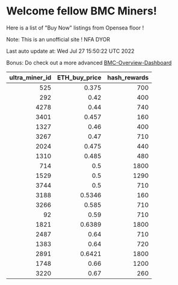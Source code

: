 # Welcome fellow BMC Miners!
Here is a list of "Buy Now" listings from Opensea floor !

Note: This is an unofficial site ! NFA DYOR

Last auto update at: Wed Jul 27 15:50:22 UTC 2022

Bonus: Do check out a more advanced [BMC-Overview-Dashboard](https://dune.com/defifunk/BMC-Overview-Dashboard)


|   ultra_miner_id |   ETH_buy_price |   hash_rewards |
|-----------------:|----------------:|---------------:|
|              525 |          0.375  |            700 |
|              292 |          0.42   |            400 |
|             4278 |          0.44   |            740 |
|             3401 |          0.457  |            160 |
|             1327 |          0.46   |            400 |
|             3267 |          0.47   |            710 |
|             2024 |          0.475  |            440 |
|             1310 |          0.485  |            480 |
|              714 |          0.5    |           1800 |
|             1529 |          0.5    |           1290 |
|             3744 |          0.5    |            710 |
|             3188 |          0.5346 |            160 |
|             3266 |          0.585  |            710 |
|               92 |          0.59   |            710 |
|             1821 |          0.6389 |           1800 |
|             2487 |          0.64   |            710 |
|             1383 |          0.64   |            720 |
|             2891 |          0.6421 |           1800 |
|             1748 |          0.66   |           1200 |
|             3220 |          0.67   |            260 |